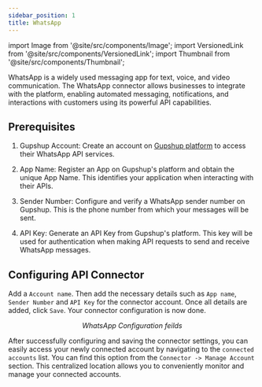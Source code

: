 ```yaml
---
sidebar_position: 1
title: WhatsApp
---
```


import Image from '@site/src/components/Image';
import VersionedLink from '@site/src/components/VersionedLink';
import Thumbnail from '@site/src/components/Thumbnail';

WhatsApp is a widely used messaging app for text, voice, and video communication. The WhatsApp connector allows businesses to integrate with the platform, enabling automated messaging, notifications, and interactions with customers using its powerful API capabilities.

## Prerequisites 

1. Gupshup Account: Create an account on [Gupshup platform](https://www.gupshup.io) to access their WhatsApp API services.

2. App Name: Register an App on Gupshup's platform and obtain the unique App Name. This identifies your application when interacting with their APIs.

3. Sender Number: Configure and verify a WhatsApp sender number on Gupshup. This is the phone number from which your messages will be sent.

4. API Key: Generate an API Key from Gupshup's platform. This key will be used for authentication when making API requests to send and receive WhatsApp messages.

## Configuring API Connector 

Add a `Account name`. Then add the necessary details such as `App name`, `Sender Number` and `API Key` for the connector account. Once all details are added, click `Save`. Your connector configuration is now done.

<figure>
  <Thumbnail src="/img/reference/connectors/whatsapp/details.png" alt="WhatsApp Configuration feilds" />
  <figcaption align = "center"><i>WhatsApp Configuration feilds</i></figcaption>
</figure>

After successfully configuring and saving the connector settings, you can easily access your newly connected account by navigating to the `connected accounts` list. You can find this option from the `Connector -> Manage Account` section. This centralized location allows you to conveniently monitor and manage your connected accounts.